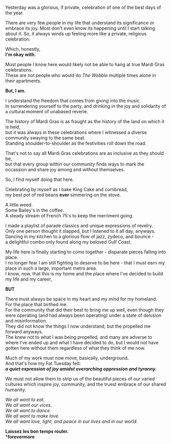 Yesterday was a glorious, if private, celebration of one of the best days of the year.

There are very few people in my life that understand its significance or embrace its joy. Most don't even know its happening until I start talking about it. So, it always winds up feeling more like a private, religious celebration.

Which, honestly,  
**I'm okay with.**

Most people I know here would likely not be able to hang at true Mardi Gras celebrations.  
These are not people who would do *The Wobble* multiple times alone in their apartments.

**But, I am.**

I understand the freedom that comes from giving into the music.  
In surrendering yourself to the party, and drinking in the joy and solidarity of a cultural moment of unabased reverie.

The history of Mardi Gras is as fraught as the history of the land on which it is held,  
but it was always in these celebrations where I witnessed a diverse community swaying to the same beat.  
Standing shoulder-to-shoulder as the festivities roll down the road.

That's not to say all Mardi Gras celebrations are as inclusive as they should be,  
but that every group within our community finds ways to mark the occassion and share joy among and without themselves.

So, I find myself doing that here.

Celebrating by myself as I bake King Cake and cornbread,  
my best pot of red beans **ever** simmering on the stove.

A little weed.  
Some Bailey's in the coffee.  
A steady stream of French 75's to keep the merriment going.

I made a playlist of parade classics and unique expressions of revelry.  
Only one person thought it slapped, but I listened to it all day, anyways.  
Dancing in my kitchen to a glorious flow of jazz, zydeco, and bounce -  
a delightful combo only found along my beloved Gulf Coast.

My life here is finally starting to come together - disparate pieces falling into place.  
I no longer fear I am still fighting to deserve to be here - that I must earn my place in such a large, important metro area.  
I know, now, that this is my home and the place where I've decided to build my life and my career,

**BUT**

There must always be space in my heart and my mind for my homeland.  
For the place that birthed me.  
For the community that did their best to bring me up well, even though they were operating (and had always been operating) under a state of delusion and misinformation.  
They did not know the things I now understand, but the propelled me forward anyways.  
The knew not to what I was being propelled, and many are adverse to where I've ended up and what I have decided to do, but I would not have gotten here without them regardless of what they think of me now.

Much of my work must now move, basically, underground.  
And that's how my Fat Tuesday felt:  
***a quiet expression of joy amidst overarching oppression and tyranny.***

We must not allow them to strip us of the beautiful pieces of our varied cultures which inspire joy, community, and the truest embrace of our shared humanity.

*We all want to eat.*  
*We all want our vices.*  
*We all want to dance.*  
*We all want to make love.*  
*We all want love,*
  *light,*
    *and peace*
      *in our lives*
        *and in our world.*

**Laissez les bon temps rouler.**  
***forevermore**
